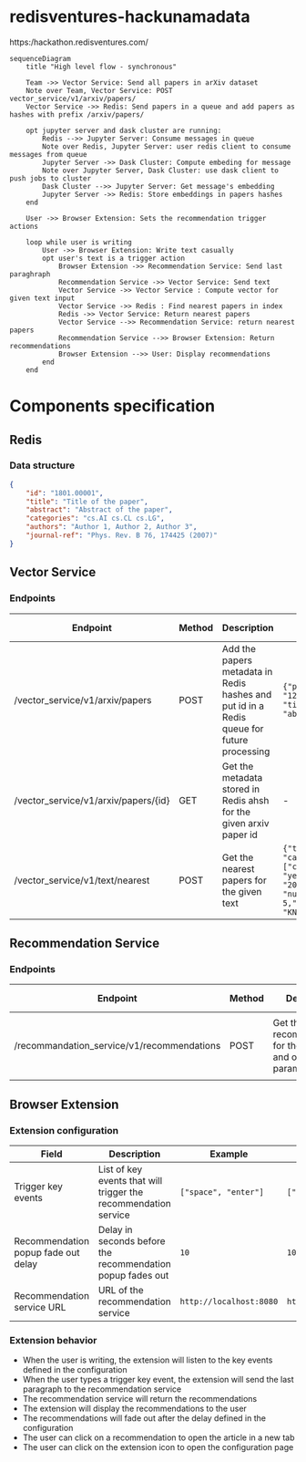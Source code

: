 # redisventures-hackunamadata
https:/hackathon.redisventures.com/


```mermaid
sequenceDiagram
    title "High level flow - synchronous"

    Team ->> Vector Service: Send all papers in arXiv dataset
    Note over Team, Vector Service: POST vector_service/v1/arxiv/papers/
    Vector Service ->> Redis: Send papers in a queue and add papers as hashes with prefix /arxiv/papers/

    opt jupyter server and dask cluster are running:
        Redis -->> Jupyter Server: Consume messages in queue
        Note over Redis, Jupyter Server: user redis client to consume messages from queue
        Jupyter Server ->> Dask Cluster: Compute embeding for message
        Note over Jupyter Server, Dask Cluster: use dask client to push jobs to cluster
        Dask Cluster -->> Jupyter Server: Get message's embedding
        Jupyter Server ->> Redis: Store embeddings in papers hashes
    end

    User ->> Browser Extension: Sets the recommendation trigger actions

    loop while user is writing
        User ->> Browser Extension: Write text casually
        opt user's text is a trigger action
            Browser Extension ->> Recommendation Service: Send last paraghraph
            Recommendation Service ->> Vector Service: Send text
            Vector Service ->> Vector Service : Compute vector for given text input
            Vector Service ->> Redis : Find nearest papers in index
            Redis ->> Vector Service: Return nearest papers
            Vector Service -->> Recommendation Service: return nearest papers
            Recommendation Service -->> Browser Extension: Return recommendations
            Browser Extension -->> User: Display recommendations
        end
    end
```

# Components specification
## Redis
### Data structure
```json
{
    "id": "1801.00001",
    "title": "Title of the paper",
    "abstract": "Abstract of the paper",
    "categories": "cs.AI cs.CL cs.LG",
    "authors": "Author 1, Author 2, Author 3",
    "journal-ref": "Phys. Rev. B 76, 174425 (2007)"
}
```

## Vector Service
### Endpoints

| Endpoint | Method | Description | Request Body | Response Body |
| --- | --- | --- | --- | --- |
| /vector_service/v1/arxiv/papers | POST | Add the papers metadata in Redis hashes and put id in a Redis queue for future processing | `{"papers": [{"id": "123", "title": "title", "abstract": "abstract", ...}]}` | `{"status": "ok"}` |
| /vector_service/v1/arxiv/papers/{id} | GET | Get the metadata stored in Redis ahsh for the given arxiv paper id | - | `{"id": "123", "title": "title", "abstract": "abstract", ...}` |
| /vector_service/v1/text/nearest| POST | Get the nearest papers for the given text | `{"text": "string", "categories": ["cond-mat.dis-nn"], "years": ["2007", "2010"], "number_of_results": 5,"search_type": "KNN"}` | `{"papers": [{"id": "123", "title": "title", "abstract": "abstract"}, ...]}` |


## Recommendation Service
### Endpoints
| Endpoint | Method | Description | Request Body | Response Body |
| --- | --- | --- | --- | --- |
| /recommandation_service/v1/recommendations | POST | Get the recommendations for the given text and optional parameters | `{"text": "string", "categories": ["cond-mat.dis-nn"], "years": ["2007", "2010"], "number_of_results": 5}` | `{"papers": [{"id": "123", "title": "title", "abstract": "abstract"}]}` |

## Browser Extension

### Extension configuration
| Field | Description | Example | Default |
| --- | --- | --- | --- |
| Trigger key events | List of key events that will trigger the recommendation service | `["space", "enter"]` | `["."]` |
| Recommendation popup fade out delay | Delay in seconds before the recommendation popup fades out | `10` | `10` |
| Recommendation service URL | URL of the recommendation service | `http://localhost:8080` | `http://localhost:8080` |

### Extension behavior
- When the user is writing, the extension will listen to the key events defined in the configuration
- When the user types a trigger key event, the extension will send the last paragraph to the recommendation service
- The recommendation service will return the recommendations
- The extension will display the recommendations to the user
- The recommendations will fade out after the delay defined in the configuration
- The user can click on a recommendation to open the article in a new tab
- The user can click on the extension icon to open the configuration page
